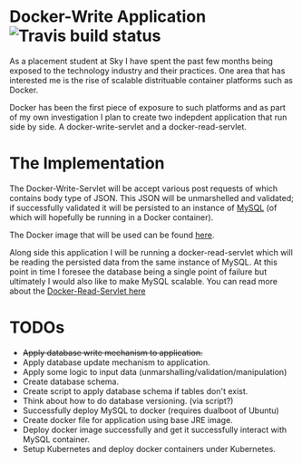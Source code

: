# Docker-Write Application ![Travis build status](https://travis-ci.org/RyanTaplin1705/docker-write-servlet.svg?branch=master "Build Status")

As a placement student at Sky I have spent the past few months being exposed to the technology industry and their practices. One area that has interested me is the rise of scalable distrituable container platforms such as Docker.

Docker has been the first piece of exposure to such platforms and as part of my own investigation I plan to create two indepdent application that run side by side. A docker-write-servlet and a docker-read-servlet.

# The Implementation
The Docker-Write-Servlet will be accept various post requests of which contains body type of JSON. This JSON will be unmarshelled and validated; if successfully validated it will be persisted to an instance of [MySQL](https://www.mysql.com/) (of which will hopefully be running in a Docker container). 

The Docker image that will be used can be found [here](https://hub.docker.com/_/mysql/).

Along side this application I will be running a docker-read-servlet which will be reading the persisted data from the same instance of MySQL. At this point in time I foresee the database being a single point of failure but ultimately I would also like to make MySQL scalable. You can read more about the [Docker-Read-Servlet here](https://github.com/RyanTaplin1705/docker-read-servlet/tree/master)

# TODOs
- ~~Apply database write mechanism to application.~~
- Apply database update mechanism to application.
- Apply some logic to input data (unmarshalling/validation/manipulation)
- Create database schema.
- Create script to apply database schema if tables don't exist.
- Think about how to do database versioning. (via script?)
- Successfully deploy MySQL to docker (requires dualboot of Ubuntu)
- Create docker file for application using base JRE image.
- Deploy docker image successfully and get it successfully interact with MySQL container.
- Setup Kubernetes and deploy docker containers under Kubernetes.
